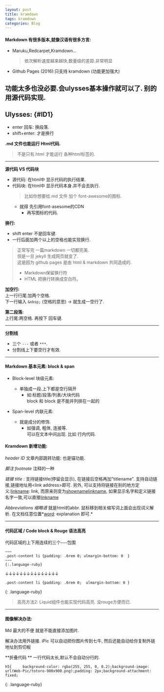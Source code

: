 ```yaml
---
layout: post
title: kramdown
tags: kramdown
categories: Blog
---
```




#### Markdown 有很多版本,就像汉语有很多方言:
- Maruku,Redcarpet,Kramdown…  
	> 依次解析速度越来越快,数量级的差距.非常明显

- Github Pages (2016):只支持 kramdown (功能更加强大)

功能太多也没必要.会ulysses基本操作就可以了.
别的 用源代码实现.
---

## Ulysses:                   {#ID1}

- enter 回车: 换段落.
- shift+enter: 才是换行

**.md 文件也能运行 Html代码.**
> 不是只有.html 才能运行 各种html标签的.


--- 

**源代码 VS 代码块**

- 源代码: 在html中 显示代码的执行结果.
- 代码块: 在html中 显示代码本身.并不会去执行.
	> 比如你想要给.md 文件 加个 font-awesome的图标.
	- 就得 先引用font-asesome的CDN 
		- 再写图标的代码.



**换行:**
- shift enter  不是回车键.
- 一行后面加两个以上的空格也能实现换行.

> 正常写完 一篇markdown 一切都完美.  
> 但是一旦 jekyll 生成网页就变了.  
> 这是因为 github pages 是由 html & markdown 共同造成的.
> - Markdown保留换行符
> - HTML 把换行转换成空白符。

**加空行:**  
上一行行尾:加两个空格.  
下一行输入 `&nbsp;`  (空格的意思) → 就生成一空行了.


**第二段落:**  
上行尾:两空格. 再按下 回车键.


---

**分割线**
- 三个 `---` 或者 `***`.
- 分割线上下要空行才有效.

---




#### Markdown 基本元素:  block & span

- Block-level 块级元素:
	- 单独成一段.上下都是空行隔开
		- 如:标题/段落/列表/大块代码  
			block 和 block 是不能并列排在一起的

- Span-level 内联元素:
	- 就是成分的修饰.
		- 如强调, 粗体, 连接等.  
			可以在文本中间出现. 比如 行内代码.

#### Kramdown 新增功能:
*header ID*
文章内部跳转功能: 也是锚功能.

*脚注 footnote*
注释的一种

*链接 title :*
支持链接title(停留会显示), 在链接后空格再加"titlename". 支持自动链接,链接地址用\<link address\>即可.
另外, 可以支持将链接在别的地方定义:[linkname](): link, 而原来则变为[showname]()[linkname](), 如果显示名字和定义链接名字一致,可以直接[linkname]()



*Abbreviations 缩略语*
就是html的abbr. 鼠标移到相关缩写词上面会出现词义解析. 在文档任意位置*[word](): explanation 即可.*



---

#### 代码区域 / Code block & Rouge 语法高亮
  
代码区域的上下用连续的三个`~~~`包围  

	~~~
	.post-content li {padding: .6rem 0; ulmargin-bottom: 0  }
	~~~
	{:.language-ruby}

↓↓↓↓↓↓↓↓↓↓↓↓↓↓↓

~~~
.post-content li {padding: .6rem 0;  ulmargin-bottom: 0 }  
~~~
{: .language-ruby}


> 高亮方法2: Liquid组件也能实现代码高亮. 没rouge方便而已.  


---


#### 图像解决办法:
Md 最大的不便 就是不能直接添加图片.

解决办法用外链接.
iPic 可以自动把你图片传到七牛,
然后还能自动给你复制外链地址到剪切板




**折叠代码 **
一行代码太长,默认不会自动分行的.

~~~
h5{     background-color: rgba(255, 255, 0, 0.2);background-image: url(Web-Pic/totoro-900x900.png);padding: 2px;background-attachment: fixed;
~~~
{: .language-ruby}






